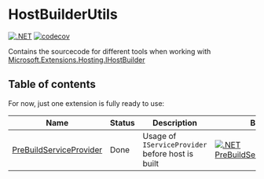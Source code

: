 # HostBuilderUtils

[![.NET](https://github.com/mbochmann/HostBuilderUtils/actions/workflows/dotnet.yml/badge.svg?branch=master)](https://github.com/mbochmann/HostBuilderUtils/actions/workflows/dotnet.yml)
[![codecov](https://codecov.io/gh/mbochmann/HostBuilderUtils/branch/master/graph/badge.svg?token=F7YOC3NUQL)](https://codecov.io/gh/mbochmann/HostBuilderUtils)


Contains the sourcecode for different tools when working with [Microsoft.Extensions.Hosting.IHostBuilder](https://docs.microsoft.com/de-de/dotnet/api/microsoft.extensions.hosting.ihostbuilder?view=dotnet-plat-ext-6.0)

## Table of contents
For now, just one extension is fully ready to use:


| Name                                                                              | Status | Description                                      | Build                                                                                                                                                                                                                                                             |
| --------------------------------------------------------------------------------- | ------ | ------------------------------------------------ | ----------------------------------------------------------------------------------------------------------------------------------------------------------------------------------------------------------------------------------------------------------------- |
| [PreBuildServiceProvider](src/HostBuilderUtils.PreBuildServiceProvider/README.md) | Done   | Usage of `IServiceProvider` before host is built | [![.NET PreBuildServiceProvider](https://github.com/mbochmann/HostBuilderUtils/actions/workflows/dotnet-prebuildserviceprovider.yml/badge.svg?branch=master)](https://github.com/mbochmann/HostBuilderUtils/actions/workflows/dotnet-prebuildserviceprovider.yml) |

